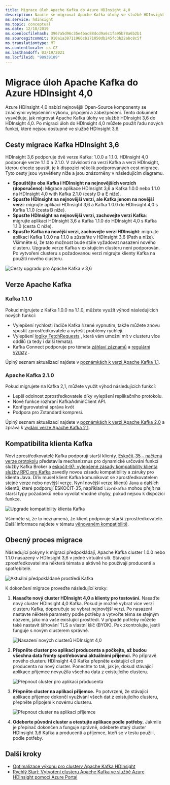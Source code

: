 ```yaml
---
title: Migrace úloh Apache Kafka do Azure HDInsight 4,0
description: Naučte se migrovat Apache Kafka úlohy ve službě HDInsight 3,6 do HDInsight 4,0.
ms.service: hdinsight
ms.topic: conceptual
ms.date: 12/18/2019
ms.openlocfilehash: 3967a5d96c35e4bac88dcd9a6c1fa95b78a6b2b1
ms.sourcegitcommit: 910a1a38711966cb171050db245fc3b22abc8c5f
ms.translationtype: MT
ms.contentlocale: cs-CZ
ms.lasthandoff: 03/19/2021
ms.locfileid: "98939109"
---
```

# <a name="migrate-apache-kafka-workloads-to-azure-hdinsight-40"></a>Migrace úloh Apache Kafka do Azure HDInsight 4,0

Azure HDInsight 4,0 nabízí nejnovější Open-Source komponenty se značnými vylepšeními výkonu, připojení a zabezpečení. Tento dokument vysvětluje, jak migrovat Apache Kafka úlohy ve službě HDInsight 3,6 do HDInsight 4,0. Po migraci úloh do HDInsight 4,0 můžete použít řadu nových funkcí, které nejsou dostupné ve službě HDInsight 3,6.

## <a name="hdinsight-36-kafka-migration-paths"></a>Cesty migrace Kafka HDInsight 3,6

HDInsight 3,6 podporuje dvě verze Kafka: 1.0.0 a 1.1.0. HDInsight 4,0 podporuje verze 1.1.0 a 2.1.0. V závislosti na verzi Kafka a verzi HDInsight, kterou chcete spustit, je k dispozici několik podporovaných cest migrace. Tyto cesty jsou vysvětleny níže a jsou znázorněny v následujícím diagramu.

* **Spouštějte oba Kafka i HDInsight na nejnovějších verzích (doporučeno)**: Migrace aplikace HDInsight 3,6 a Kafka 1.0.0 nebo 1.1.0 na HDInsight 4,0 with Kafka 2.1.0 (cesty D a E níže).
* **Spusťte HDInsight na nejnovější verzi, ale Kafka jenom na novější verzi**: migrujte aplikaci HDInsight 3,6 a Kafka 1.0.0 do HDInsight 4,0 s Kafka 1.1.0 (cesta B níže).
* **Spusťte HDInsight na nejnovější verzi, zachovejte verzi Kafka**: migrujte aplikaci HDInsight 3,6 a Kafka 1.1.0 do HDInsight 4,0 s Kafka 1.1.0 (cesta C níže).
* **Spusťte Kafka na novější verzi, zachovejte verzi HDInsight**: migrujte aplikaci Kafka 1.0.0 na 1.1.0 a zůstaňte v HDInsight 3,6 (Path a níže). Všimněte si, že tato možnost bude stále vyžadovat nasazení nového clusteru. Upgrade verze Kafka v existujícím clusteru není podporován. Po vytvoření clusteru s požadovanou verzí migrujte klienty Kafka na použití nového clusteru.

![Cesty upgradu pro Apache Kafka v 3,6](./media/upgrade-threesix-to-four/apache-kafka-upgrade-path.png)

## <a name="apache-kafka-versions"></a>Verze Apache Kafka

### <a name="kafka-110"></a>Kafka 1.1.0
  
Pokud migrujete z Kafka 1.0.0 na 1.1.0, můžete využít výhod následujících nových funkcí:

* Vylepšení rychlosti řadiče Kafka řízené vypnutím, takže můžete znovu spustit zprostředkovatele a vyřešit problémy rychleji. 
* Vylepšení [logiky FetchRequests](https://issues.apache.org/jira/browse/KAFKA-6254) , která vám umožní mít v clusteru více oddílů (a tedy i další témata). 
* Kafka Connect podporuje pro témata [záhlaví záznamů](https://issues.apache.org/jira/browse/KAFKA-5142) a [regulární výrazy](https://issues.apache.org/jira/browse/KAFKA-3073) . 

Úplný seznam aktualizací najdete v [poznámkách k verzi Apache Kafka 1,1](https://archive.apache.org/dist/kafka/1.1.0/RELEASE_NOTES.html).

### <a name="apache-kafka-210"></a>Apache Kafka 2.1.0

Pokud migrujete na Kafka 2,1, můžete využít výhod následujících funkcí:

* Lepší odolnost zprostředkovatele díky vylepšení replikačního protokolu.
* Nové funkce rozhraní KafkaAdminClient API.
* Konfigurovatelná správa kvót
* Podpora pro Zstandard kompresi.

Úplný seznam aktualizací najdete v [poznámkách k verzi Apache Kafka 2,0](https://archive.apache.org/dist/kafka/2.0.0/RELEASE_NOTES.html) a zpráva k [vydání verze Apache Kafka 2,1](https://archive.apache.org/dist/kafka/2.1.0/RELEASE_NOTES.html).

## <a name="kafka-client-compatibility"></a>Kompatibilita klienta Kafka

Noví zprostředkovatelé Kafka podporují starší klienty. [Eskočit-35 – načtená verze protokolu](https://cwiki.apache.org/confluence/display/KAFKA/KIP-35+-+Retrieving+protocol+version) představila mechanizmus pro dynamické určování funkcí služby Kafka Broker a [eskočit-97: vylepšené zásady kompatibility klienta služby RPC pro Kafka](https://cwiki.apache.org/confluence/display/KAFKA/KIP-97%3A+Improved+Kafka+Client+RPC+Compatibility+Policy) zavedly novou zásadu kompatibility a záruky pro klienta Java. Dřív musel klient Kafka komunikovat se zprostředkovatelem stejné verze nebo novější verze. Nyní novější verze klientů Java a dalších klientů, které podporují ESKOČIT-35, například `librdkafka` mohou přejít na starší typy požadavků nebo vyvolat vhodné chyby, pokud nejsou k dispozici funkce.

![Upgrade kompatibility klienta Kafka](./media/upgrade-threesix-to-four/apache-kafka-client-compatibility.png)

Všimněte si, že to neznamená, že klient podporuje starší zprostředkovatele.  Další informace najdete v tématu [věnovaném kompatibilitě](https://cwiki.apache.org/confluence/display/KAFKA/Compatibility+Matrix).

## <a name="general-migration-process"></a>Obecný proces migrace

Následující pokyny k migraci předpokládají, Apache Kafka cluster 1.0.0 nebo 1.1.0 nasazený v HDInsight 3,6 v jedné virtuální síti. Stávající zprostředkovatel má některá témata a aktivně ho používají producenti a spotřebitelé.

![Aktuální předpokládané prostředí Kafka](./media/upgrade-threesix-to-four/apache-kafka-presumed-environment.png)

K dokončení migrace proveďte následující kroky:

1. **Nasaďte nový cluster HDInsight 4,0 a klienty pro testování.** Nasaďte nový cluster HDInsight 4,0 Kafka. Pokud je možné vybrat více verzí clusteru Kafka, doporučuje se vybrat nejnovější verzi. Po nasazení nastavte některé parametry podle potřeby a vytvořte téma se stejným názvem, jako má vaše existující prostředí. V případě potřeby můžete také nastavit šifrování TLS a vlastní klíč (BYOK). Pak zkontrolujte, jestli funguje s novým clusterem správně.

    ![Nasazení nových clusterů HDInsight 4,0](./media/upgrade-threesix-to-four/deploy-new-hdinsight-clusters.png)

1. **Přepněte cluster pro aplikaci producenta a počkejte, až budou všechna data fronty spotřebovaná aktuálními příjemci.** Po přípravě nového clusteru HDInsight 4,0 Kafka přepněte existující cíl pro producenta na nový cluster. Ponechte to tak, jak je, dokud stávající aplikace příjemce nevyužila všechna data z existujícího clusteru.

    ![Přepnout cluster pro aplikaci producenta](./media/upgrade-threesix-to-four/switch-cluster-producer-app.png)

1. **Přepněte cluster na aplikaci příjemce.** Po potvrzení, že stávající aplikace příjemce dokončí využívání všech dat z existujícího clusteru, přepněte připojení k novému clusteru.

    ![Přepnout cluster na aplikaci příjemce](./media/upgrade-threesix-to-four/switch-cluster-consumer-app.png)

1. **Odeberte původní cluster a otestujte aplikace podle potřeby.** Jakmile je přepínač dokončen a funguje správně, odeberte starý cluster HDInsight 3,6 Kafka a producenti a příjemce, kteří se v testu použili, podle potřeby.

## <a name="next-steps"></a>Další kroky

* [Optimalizace výkonu pro clustery Apache Kafka HDInsight](apache-kafka-performance-tuning.md)
* [Rychlý Start: Vytvoření clusteru Apache Kafka ve službě Azure HDInsight pomocí Azure Portal](apache-kafka-get-started.md)
